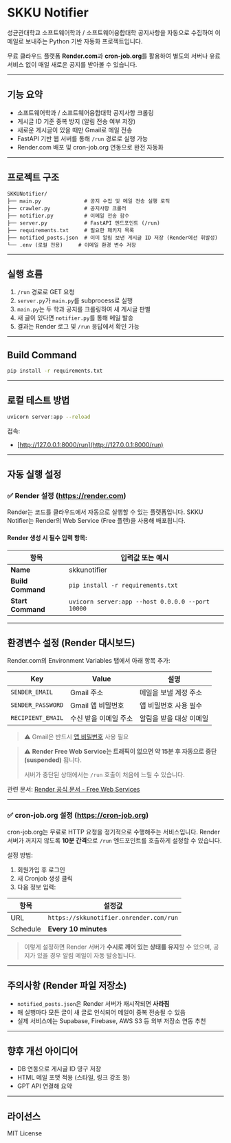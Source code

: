 # SKKU Notifier

성균관대학교 소프트웨어학과 / 소프트웨어융합대학 공지사항을 자동으로 수집하여 이메일로 보내주는 Python 기반 자동화 프로젝트입니다. 

무료 클라우드 플랫폼 **Render.com**과 **cron-job.org**를 활용하여 별도의 서버나 유료 서비스 없이 매일 새로운 공지를 받아볼 수 있습니다.

---

## 기능 요약

- 소프트웨어학과 / 소프트웨어융합대학 공지사항 크롤링
- 게시글 ID 기준 중복 방지 (알림 전송 여부 저장)
- 새로운 게시글이 있을 때만 Gmail로 메일 전송
- FastAPI 기반 웹 서버를 통해 `/run` 경로로 실행 가능
- Render.com 배포 및 cron-job.org 연동으로 완전 자동화

---

## 프로젝트 구조

```
SKKUNotifier/
├── main.py              # 공지 수집 및 메일 전송 실행 로직
├── crawler.py           # 공지사항 크롤러
├── notifier.py          # 이메일 전송 함수
├── server.py            # FastAPI 엔드포인트 (/run)
├── requirements.txt     # 필요한 패키지 목록
├── notified_posts.json  # 이미 알림 보낸 게시글 ID 저장 (Render에선 휘발성)
└── .env (로컬 전용)     # 이메일 환경 변수 저장
```

---

## 실행 흐름

1. `/run` 경로로 GET 요청
2. `server.py`가 `main.py`를 subprocess로 실행
3. `main.py`는 두 학과 공지를 크롤링하여 새 게시글 판별
4. 새 글이 있다면 `notifier.py`를 통해 메일 발송
5. 결과는 Render 로그 및 `/run` 응답에서 확인 가능


---

## Build Command

```bash
pip install -r requirements.txt
```

---

## 로컬 테스트 방법

```bash
uvicorn server:app --reload
```

접속:
- [http://127.0.0.1:8000/run](http://127.0.0.1:8000/run)

---

## 자동 실행 설정

### ✅ Render 설정 (https://render.com)

Render는 코드를 클라우드에서 자동으로 실행할 수 있는 플랫폼입니다. SKKU Notifier는 Render의 Web Service (Free 플랜)을 사용해 배포됩니다.

#### Render 생성 시 필수 입력 항목:

| 항목              | 입력값 또는 예시                                               |
|-------------------|------------------------------------------------------------------|
| **Name**           | skkunotifier                                                    |
| **Build Command**  | `pip install -r requirements.txt`                               |
| **Start Command**  | `uvicorn server:app --host 0.0.0.0 --port 10000`               |

---

## 환경변수 설정 (Render 대시보드)

Render.com의 Environment Variables 탭에서 아래 항목 추가:

| Key               | Value                             | 설명                     |
|------------------|-----------------------------------|--------------------------|
| `SENDER_EMAIL`    | Gmail 주소                         | 메일을 보낼 계정 주소     |
| `SENDER_PASSWORD` | Gmail 앱 비밀번호                  | 앱 비밀번호 사용 필수     |
| `RECIPIENT_EMAIL` | 수신 받을 이메일 주소              | 알림을 받을 대상 이메일   |

> ⚠️ Gmail은 반드시 [앱 비밀번호](https://support.google.com/accounts/answer/185833?hl=ko) 사용 필요

> ⚠️ **Render Free Web Service는 트래픽이 없으면 약 15분 후 자동으로 중단(suspended)** 됩니다.
>
> 서버가 중단된 상태에서는 `/run` 호출이 처음에 느릴 수 있습니다.

관련 문서: [Render 공식 문서 - Free Web Services](https://render.com/docs/free)

---

### ✅ cron-job.org 설정 (https://cron-job.org)

cron-job.org는 무료로 HTTP 요청을 정기적으로 수행해주는 서비스입니다. Render 서버가 꺼지지 않도록 **10분 간격**으로 `/run` 엔드포인트를 호출하게 설정할 수 있습니다.

설정 방법:

1. 회원가입 후 로그인
2. 새 Cronjob 생성 클릭
3. 다음 정보 입력:

| 항목         | 설정값                                      |
|--------------|----------------------------------------------|
| URL          | `https://skkunotifier.onrender.com/run`     |
| Schedule     | **Every 10 minutes**                         |

> 이렇게 설정하면 Render 서버가 **수시로 깨어 있는 상태를 유지**할 수 있으며, 공지가 있을 경우 알림 메일이 자동 발송됩니다.

---

## 주의사항 (Render 파일 저장소)

- `notified_posts.json`은 Render 서버가 재시작되면 **사라짐**
- 매 실행마다 모든 글이 새 글로 인식되어 메일이 중복 전송될 수 있음
- 실제 서비스에는 Supabase, Firebase, AWS S3 등 외부 저장소 연동 추천

---

## 향후 개선 아이디어

- DB 연동으로 게시글 ID 영구 저장
- HTML 메일 포맷 적용 (스타일, 링크 강조 등)
- GPT API 연결해 요약

---

## 라이선스

MIT License
